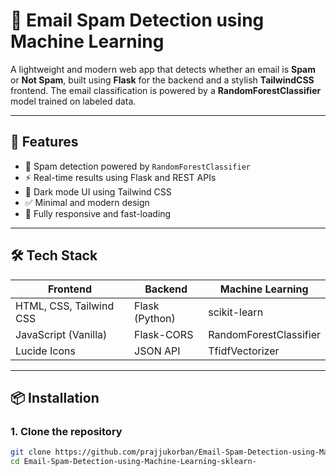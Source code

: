 # 📧 Email Spam Detection using Machine Learning

A lightweight and modern web app that detects whether an email is **Spam** or **Not Spam**, built using **Flask** for the backend and a stylish **TailwindCSS** frontend. The email classification is powered by a **RandomForestClassifier** model trained on labeled data.

---

## 🚀 Features

- 🧠 Spam detection powered by `RandomForestClassifier`
- ⚡ Real-time results using Flask and REST APIs
- 🌙 Dark mode UI using Tailwind CSS
- ✅ Minimal and modern design
- 🔄 Fully responsive and fast-loading

---

## 🛠 Tech Stack

| Frontend        | Backend          | Machine Learning |
|----------------|------------------|------------------|
| HTML, CSS, Tailwind CSS | Flask (Python) | scikit-learn |
| JavaScript (Vanilla)  | Flask-CORS       | RandomForestClassifier |
| Lucide Icons    | JSON API         | TfidfVectorizer |

---

## 📦 Installation

### 1. Clone the repository

```bash
git clone https://github.com/prajjukorban/Email-Spam-Detection-using-Machine-Learning-sklearn-.git
cd Email-Spam-Detection-using-Machine-Learning-sklearn-
